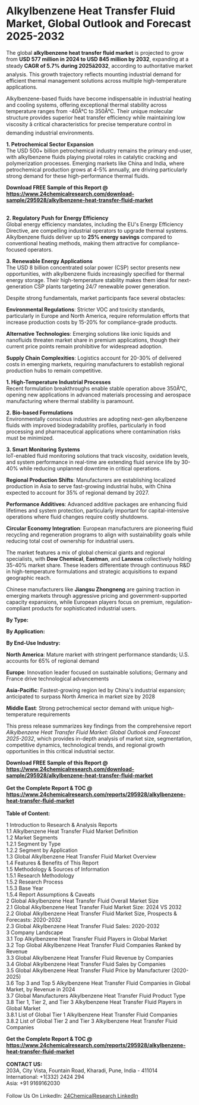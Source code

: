 <h1>Alkylbenzene Heat Transfer Fluid Market, Global Outlook and Forecast 2025-2032</h1><p>The global <strong>alkylbenzene heat transfer fluid market</strong> is projected to grow from <strong>USD 577 million in 2024 to USD 845 million by 2032</strong>, expanding at a steady <strong>CAGR of 5.7% during 2025â2032</strong>, according to authoritative market analysis. This growth trajectory reflects mounting industrial demand for efficient thermal management solutions across multiple high-temperature applications.</p><p>Alkylbenzene-based fluids have become indispensable in industrial heating and cooling systems, offering exceptional thermal stability across temperature ranges from -40Â°C to 350Â°C. Their unique molecular structure provides superior heat transfer efficiency while maintaining low viscosity â critical characteristics for precise temperature control in demanding industrial environments.</p><p><strong>1. Petrochemical Sector Expansion</strong><br>
The USD 500+ billion petrochemical industry remains the primary end-user, with alkylbenzene fluids playing pivotal roles in catalytic cracking and polymerization processes. Emerging markets like China and India, where petrochemical production grows at 4-5% annually, are driving particularly strong demand for these high-performance thermal fluids.</p><div><b>Download FREE Sample of this Report @ 
            <a href="https://www.24chemicalresearch.com/download-sample/295928/alkylbenzene-heat-transfer-fluid-market">
            https://www.24chemicalresearch.com/download-sample/295928/alkylbenzene-heat-transfer-fluid-market</a></b></div><br><p><strong>2. Regulatory Push for Energy Efficiency</strong><br>
Global energy efficiency mandates, including the EU's Energy Efficiency Directive, are compelling industrial operators to upgrade thermal systems. Alkylbenzene fluids deliver up to <strong>25% energy savings</strong> compared to conventional heating methods, making them attractive for compliance-focused operators.</p><p><strong>3. Renewable Energy Applications</strong><br>
The USD 8 billion concentrated solar power (CSP) sector presents new opportunities, with alkylbenzene fluids increasingly specified for thermal energy storage. Their high-temperature stability makes them ideal for next-generation CSP plants targeting 24/7 renewable power generation.</p><p>Despite strong fundamentals, market participants face several obstacles:</p><p><strong>Environmental Regulations</strong>: Stricter VOC and toxicity standards, particularly in Europe and North America, require reformulation efforts that increase production costs by 15-20% for compliance-grade products.</p><p><strong>Alternative Technologies</strong>: Emerging solutions like ionic liquids and nanofluids threaten market share in premium applications, though their current price points remain prohibitive for widespread adoption.</p><p><strong>Supply Chain Complexities</strong>: Logistics account for 20-30% of delivered costs in emerging markets, requiring manufacturers to establish regional production hubs to remain competitive.</p><p><strong>1. High-Temperature Industrial Processes</strong><br>
Recent formulation breakthroughs enable stable operation above 350Â°C, opening new applications in advanced materials processing and aerospace manufacturing where thermal stability is paramount.</p><p><strong>2. Bio-based Formulations</strong><br>
Environmentally conscious industries are adopting next-gen alkylbenzene fluids with improved biodegradability profiles, particularly in food processing and pharmaceutical applications where contamination risks must be minimized.</p><p><strong>3. Smart Monitoring Systems</strong><br>
IoT-enabled fluid monitoring solutions that track viscosity, oxidation levels, and system performance in real-time are extending fluid service life by 30-40% while reducing unplanned downtime in critical operations.</p><p><strong>Regional Production Shifts</strong>: Manufacturers are establishing localized production in Asia to serve fast-growing industrial hubs, with China expected to account for 35% of regional demand by 2027.</p><p><strong>Performance Additives</strong>: Advanced additive packages are enhancing fluid lifetimes and system protection, particularly important for capital-intensive operations where fluid changes require costly shutdowns.</p><p><strong>Circular Economy Integration</strong>: European manufacturers are pioneering fluid recycling and regeneration programs to align with sustainability goals while reducing total cost of ownership for industrial users.</p><p>The market features a mix of global chemical giants and regional specialists, with <strong>Dow Chemical</strong>, <strong>Eastman</strong>, and <strong>Lanxess</strong> collectively holding 35-40% market share. These leaders differentiate through continuous R&amp;D in high-temperature formulations and strategic acquisitions to expand geographic reach.</p><p>Chinese manufacturers like <strong>Jiangsu Zhongneng</strong> are gaining traction in emerging markets through aggressive pricing and government-supported capacity expansions, while European players focus on premium, regulation-compliant products for sophisticated industrial users.</p><p><strong>By Type:</strong></p><p><strong>By Application:</strong></p><p><strong>By End-Use Industry:</strong></p><p><strong>North America</strong>: Mature market with stringent performance standards; U.S. accounts for 65% of regional demand</p><p><strong>Europe</strong>: Innovation leader focused on sustainable solutions; Germany and France drive technological advancements</p><p><strong>Asia-Pacific</strong>: Fastest-growing region led by China's industrial expansion; anticipated to surpass North America in market size by 2028</p><p><strong>Middle East</strong>: Strong petrochemical sector demand with unique high-temperature requirements</p><p>This press release summarizes key findings from the comprehensive report <em>Alkylbenzene Heat Transfer Fluid Market: Global Outlook and Forecast 2025-2032</em>, which provides in-depth analysis of market size, segmentation, competitive dynamics, technological trends, and regional growth opportunities in this critical industrial sector.</p><div><b>Download FREE Sample of this Report @ 
            <a href="https://www.24chemicalresearch.com/download-sample/295928/alkylbenzene-heat-transfer-fluid-market">
            https://www.24chemicalresearch.com/download-sample/295928/alkylbenzene-heat-transfer-fluid-market</a></b></div><br><div><b>Get the Complete Report & TOC @ 
            <a href="https://www.24chemicalresearch.com/reports/295928/alkylbenzene-heat-transfer-fluid-market">
            https://www.24chemicalresearch.com/reports/295928/alkylbenzene-heat-transfer-fluid-market</a></b></div><br>
            <b>Table of Content:</b><p>1 Introduction to Research & Analysis Reports<br />
 1.1 Alkylbenzene Heat Transfer Fluid Market Definition<br />
 1.2 Market Segments<br />
 1.2.1 Segment by Type<br />
 1.2.2 Segment by Application<br />
 1.3 Global Alkylbenzene Heat Transfer Fluid Market Overview<br />
 1.4 Features & Benefits of This Report<br />
 1.5 Methodology & Sources of Information<br />
 1.5.1 Research Methodology<br />
 1.5.2 Research Process<br />
 1.5.3 Base Year<br />
 1.5.4 Report Assumptions & Caveats<br />
2 Global Alkylbenzene Heat Transfer Fluid Overall Market Size<br />
 2.1 Global Alkylbenzene Heat Transfer Fluid Market Size: 2024 VS 2032<br />
 2.2 Global Alkylbenzene Heat Transfer Fluid Market Size, Prospects & Forecasts: 2020-2032<br />
 2.3 Global Alkylbenzene Heat Transfer Fluid Sales: 2020-2032<br />
3 Company Landscape<br />
 3.1 Top Alkylbenzene Heat Transfer Fluid Players in Global Market<br />
 3.2 Top Global Alkylbenzene Heat Transfer Fluid Companies Ranked by Revenue<br />
 3.3 Global Alkylbenzene Heat Transfer Fluid Revenue by Companies<br />
 3.4 Global Alkylbenzene Heat Transfer Fluid Sales by Companies<br />
 3.5 Global Alkylbenzene Heat Transfer Fluid Price by Manufacturer (2020-2025)<br />
 3.6 Top 3 and Top 5 Alkylbenzene Heat Transfer Fluid Companies in Global Market, by Revenue in 2024<br />
 3.7 Global Manufacturers Alkylbenzene Heat Transfer Fluid Product Type<br />
 3.8 Tier 1, Tier 2, and Tier 3 Alkylbenzene Heat Transfer Fluid Players in Global Market<br />
 3.8.1 List of Global Tier 1 Alkylbenzene Heat Transfer Fluid Companies<br />
 3.8.2 List of Global Tier 2 and Tier 3 Alkylbenzene Heat Transfer Fluid Companies</p><div><b>Get the Complete Report & TOC @ 
            <a href="https://www.24chemicalresearch.com/reports/295928/alkylbenzene-heat-transfer-fluid-market">
            https://www.24chemicalresearch.com/reports/295928/alkylbenzene-heat-transfer-fluid-market</a></b></div><br><b>CONTACT US:</b><br>
            203A, City Vista, Fountain Road, Kharadi, Pune, India - 411014<br>
            International: +1(332) 2424 294<br>
            Asia: +91 9169162030 <br><br>
            Follow Us On LinkedIn: <a href="https://www.linkedin.com/company/24chemicalresearch/">24ChemicalResearch LinkedIn</a>
